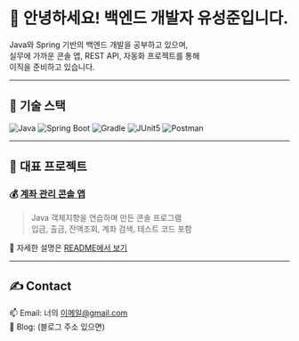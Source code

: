 # 👋 안녕하세요! 백엔드 개발자 유성준입니다.

Java와 Spring 기반의 백엔드 개발을 공부하고 있으며,  
실무에 가까운 콘솔 앱, REST API, 자동화 프로젝트를 통해  
이직을 준비하고 있습니다.

---

## 🔨 기술 스택

![Java](https://img.shields.io/badge/Java-007396?style=flat&logo=Java&logoColor=white)
![Spring Boot](https://img.shields.io/badge/Spring%20Boot-6DB33F?style=flat&logo=Spring-Boot&logoColor=white)
![Gradle](https://img.shields.io/badge/Gradle-02303A?style=flat&logo=Gradle&logoColor=white)
![JUnit5](https://img.shields.io/badge/JUnit5-25A162?style=flat&logo=JUnit5&logoColor=white)
![Postman](https://img.shields.io/badge/Postman-FF6C37?style=flat&logo=Postman&logoColor=white)

---

## 📘 대표 프로젝트

### 💰 [계좌 관리 콘솔 앱](https://github.com/dev-sungjun23/account-manager-console)
> Java 객체지향을 연습하며 만든 콘솔 프로그램  
> 입금, 출금, 잔액조회, 계좌 검색, 테스트 코드 포함

🔗 자세한 설명은 [README에서 보기](https://github.com/dev-sungjun23/account-manager-console)

---

## ✍️ Contact

📫 Email: 너의 이메일@gmail.com  
📌 Blog: (블로그 주소 있으면)  
